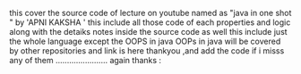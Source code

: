 this cover the source code of lecture on youtube named as "java in one shot " by 'APNI KAKSHA '
this include all those code of each properties and logic along with the detaiks notes inside the source code as well 
this include just the whole language except the OOPS in java 
OOPs in java will be covered by other repositories and link is  here 
thankyou ,and add  the code if i  misss any of them .......................
again thanks :
